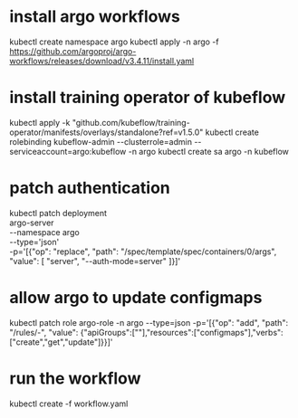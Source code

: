 # install argo workflows
kubectl create namespace argo
kubectl apply -n argo -f https://github.com/argoproj/argo-workflows/releases/download/v3.4.11/install.yaml

# install training operator of kubeflow
kubectl apply -k "github.com/kubeflow/training-operator/manifests/overlays/standalone?ref=v1.5.0"
kubectl create rolebinding kubeflow-admin --clusterrole=admin --serviceaccount=argo:kubeflow -n argo
kubectl create sa argo -n kubeflow

# patch authentication
kubectl patch deployment \
  argo-server \
  --namespace argo \
  --type='json' \
  -p='[{"op": "replace", "path": "/spec/template/spec/containers/0/args", "value": [
  "server",
  "--auth-mode=server"
]}]'

# allow argo to update configmaps
kubectl patch role argo-role -n argo --type=json -p='[{"op": "add", "path": "/rules/-", "value": {"apiGroups":[""],"resources":["configmaps"],"verbs":["create","get","update"]}}]'


# run the workflow
kubectl create -f workflow.yaml
